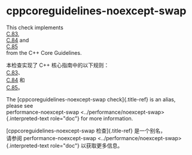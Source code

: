 # cppcoreguidelines-noexcept-swap

This check implements  
[C.83](https://isocpp.github.io/CppCoreGuidelines/CppCoreGuidelines#c83-for-value-like-types-consider-providing-a-noexcept-swap-function),  
[C.84](https://isocpp.github.io/CppCoreGuidelines/CppCoreGuidelines#c84-a-swap-function-must-not-fail) and  
[C.85](https://isocpp.github.io/CppCoreGuidelines/CppCoreGuidelines#c85-make-swap-noexcept)  
from the C++ Core Guidelines.

本检查实现了 C++ 核心指南中的以下规则：  
[C.83](https://isocpp.github.io/CppCoreGuidelines/CppCoreGuidelines#c83-for-value-like-types-consider-providing-a-noexcept-swap-function)、  
[C.84](https://isocpp.github.io/CppCoreGuidelines/CppCoreGuidelines#c84-a-swap-function-must-not-fail) 和  
[C.85](https://isocpp.github.io/CppCoreGuidelines/CppCoreGuidelines#c85-make-swap-noexcept)。

The [cppcoreguidelines-noexcept-swap check]{.title-ref} is an alias,  
please see  
performance-noexcept-swap <../performance/noexcept-swap>{.interpreted-text role="doc"} for more information.

[cppcoreguidelines-noexcept-swap 检查]{.title-ref} 是一个别名，  
请参阅 performance-noexcept-swap <../performance/noexcept-swap>{.interpreted-text role="doc"} 以获取更多信息。

